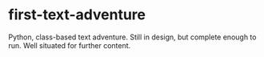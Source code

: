 # first-text-adventure

Python, class-based text adventure. Still in design, but complete enough to run. Well situated for further content.
